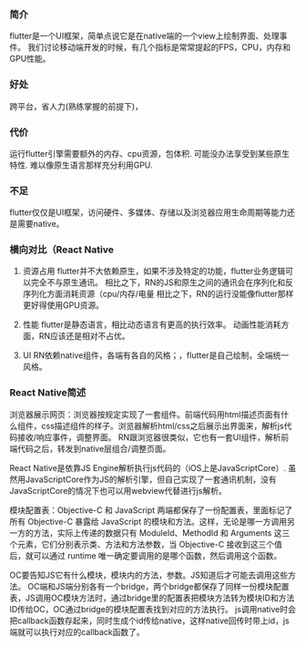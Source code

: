 ### 简介
flutter是一个UI框架，简单点说它是在native端的一个view上绘制界面、处理事件。
我们讨论移动端开发的时候，有几个指标是常常提起的FPS，CPU，内存和GPU性能。


### 好处
跨平台，省人力(熟练掌握的前提下)，

### 代价
运行flutter引擎需要额外的内存、cpu资源，包体积.
可能没办法享受到某些原生特性.
难以像原生语言那样充分利用GPU.


### 不足
flutter仅仅是UI框架，访问硬件、多媒体、存储以及浏览器应用生命周期等能力还是需要native。

### 横向对比（React Native

1. 资源占用
flutter并不大依赖原生，如果不涉及特定的功能，flutter业务逻辑可以完全不与原生通讯。
相比之下，RN的JS和原生之间的通讯会在序列化和反序列化方面消耗资源（cpu/内存/电量
相比之下，RN的运行没能像flutter那样更好得使用GPU资源。

2. 性能
 flutter是静态语言，相比动态语言有更高的执行效率。
 动画性能消耗方面，RN应该还是相对不占优。

3. UI
RN依赖native组件，各端有各自的风格；，flutter是自己绘制，全端统一风格。


 ### React Native简述

浏览器展示网页：浏览器按规定实现了一套组件。前端代码用html描述页面有什么组件，css描述组件的样子。浏览器解析html/css之后展示出界面来，解析js代码接收/响应事件，调整界面。
RN跟浏览器很类似，它也有一套UI组件，解析前端代码之后，转发到native层组合/调整页面。

React Native是依靠JS Engine解析执行js代码的（iOS上是JavaScriptCore）. 虽然用JavaScriptCore作为JS的解析引擎，但自己实现了一套通讯机制，没有JavaScriptCore的情况下也可以用webview代替进行js解析。

模块配置表：Objective-C 和 JavaScript 两端都保存了一份配置表，里面标记了所有 Objective-C 暴露给 JavaScript 的模块和方法。这样，无论是哪一方调用另一方的方法，实际上传递的数据只有 ModuleId、MethodId 和 Arguments
这三个元素，它们分别表示类、方法和方法参数，当 Objective-C 接收到这三个值后，就可以通过 runtime 唯一确定要调用的是哪个函数，然后调用这个函数。

OC要告知JS它有什么模块，模块内的方法，参数。JS知道后才可能去调用这些方法。
OC端和JS端分别各有一个bridge，两个bridge都保存了同样一份模块配置表，JS调用OC模块方法时，通过bridge里的配置表把模块方法转为模块ID和方法ID传给OC，OC通过bridge的模块配置表找到对应的方法执行。
js调用native时会把callback函数存起来，同时生成个id传给native，这样native回传时带上id，js端就可以执行对应的callback函数了。


